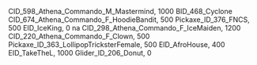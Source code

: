 CID_598_Athena_Commando_M_Mastermind, 1000
BID_468_Cyclone
CID_674_Athena_Commando_F_HoodieBandit, 500
Pickaxe_ID_376_FNCS, 500
 EID_IceKing, 0
na
CID_298_Athena_Commando_F_IceMaiden, 1200
CID_220_Athena_Commando_F_Clown, 500
Pickaxe_ID_363_LollipopTricksterFemale, 500
EID_AfroHouse, 400
EID_TakeTheL, 1000
Glider_ID_206_Donut, 0
